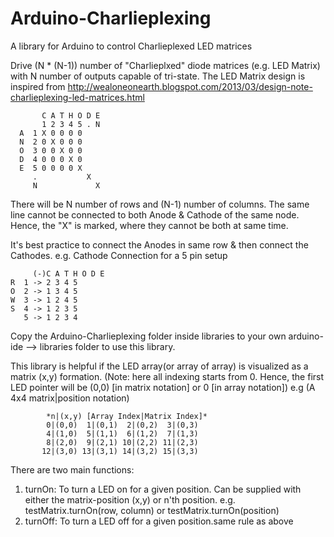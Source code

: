 # Arduino-Charlieplexing
A library for Arduino to control Charlieplexed LED matrices

Drive (N * (N-1)) number of "Charlieplxed" diode matrices
(e.g. LED Matrix) with N number of outputs capable of tri-state.
The LED Matrix design is inspired from http://wealoneonearth.blogspot.com/2013/03/design-note-charlieplexing-led-matrices.html

           C A T H O D E
           1 2 3 4 5 . N
      A  1 X 0 0 0 0
      N  2 0 X 0 0 0
      O  3 0 0 X 0 0
      D  4 0 0 0 X 0
      E  5 0 0 0 0 X
         .           X
         N             X

 There will be N number of rows and (N-1) number of columns. 
The same line cannot be connected to both Anode & Cathode of the same node. 
Hence, the "X" is marked, where they cannot be both at same time.

It's best practice to connect the Anodes in same row & then connect the Cathodes.
e.g. Cathode Connection for a 5 pin setup

         (-)C A T H O D E
    R  1 -> 2 3 4 5
    O  2 -> 1 3 4 5
    W  3 -> 1 2 4 5
    S  4 -> 1 2 3 5
       5 -> 1 2 3 4

Copy the Arduino-Charlieplexing folder inside libraries to your own arduino-ide --> libraries folder to use this library.

This library is helpful if the LED array(or array of array) is visualized as a matrix (x,y) formation. (Note: here all indexing starts from 0. Hence, the first LED pointer will be (0,0) [in matrix notation] or 0 [in array notation])
e.g 
           (A 4x4 matrix|position notation)

            *n|(x,y) [Array Index|Matrix Index]*
            0|(0,0)  1|(0,1)  2|(0,2)  3|(0,3)
            4|(1,0)  5|(1,1)  6|(1,2)  7|(1,3)
            8|(2,0)  9|(2,1) 10|(2,2) 11|(2,3)
           12|(3,0) 13|(3,1) 14|(3,2) 15|(3,3)

There are two main functions: 
1. turnOn: To turn a LED on for a given position. Can be supplied with either the matrix-position (x,y) or n'th position. e.g. testMatrix.turnOn(row, column) or  testMatrix.turnOn(position)
2. turnOff: To turn a LED off for a given position.same rule as above
